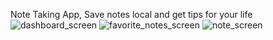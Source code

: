 Note Taking App, 
Save notes local and get tips for your life
![dashboard_screen](https://github.com/WaseemAlqahwaji/note_app/assets/103313853/2be40cb5-35c9-48cc-9344-8bc0715c5da4)
![favorite_notes_screen](https://github.com/WaseemAlqahwaji/note_app/assets/103313853/4d76ec48-0ef6-4c4f-bf57-00bfa2be0fe9)
![note_screen](https://github.com/WaseemAlqahwaji/note_app/assets/103313853/e7a5d3d3-6be6-4474-8475-45078b7f718f)
